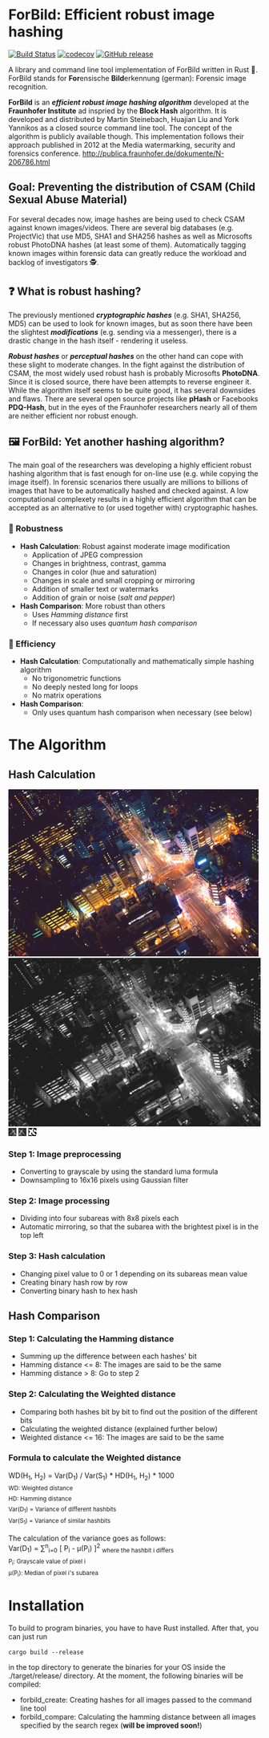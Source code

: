 # ForBild: Efficient robust image hashing
[![Build Status](https://app.travis-ci.com/TwoWaySix/forbild-hashing.svg?branch=main)](https://app.travis-ci.com/TwoWaySix/forbild-hashing)
[![codecov](https://codecov.io/gh/TwoWaySix/forbild-hashing/branch/main/graph/badge.svg?token=2MZCDM1QPQ)](https://codecov.io/gh/TwoWaySix/forbild-hashing)
[![GitHub release](https://img.shields.io/github/release/TwoWaySix/forbild-hashing.svg)](https://GitHub.com/TwoWaySix/forbild-hashing/releases/)

A library and command line tool implementation of ForBild written in Rust :crab:. ForBild stands for **For**ensische **Bild**erkennung (german): Forensic image recognition.

**ForBild** is an ***efficient robust image hashing algorithm*** developed at the **Fraunhofer Institute** ad inspried by the **Block Hash** algorithm. It is developed and distributed by Martin Steinebach, Huajian Liu and York Yannikos as a closed source command line tool. The concept of the algorithm is publicly available though.
This implementation follows their approach published in 2012 at the Media watermarking, security and forensics conference. 
http://publica.fraunhofer.de/dokumente/N-206786.html

## Goal: Preventing the distribution of CSAM (Child Sexual Abuse Material) 
For several decades now, image hashes are being used to check CSAM against known images/videos. There are several big databases (e.g. ProjectVic) that use MD5, SHA1 and SHA256 hashes as well as Microsofts robust PhotoDNA hashes (at least some of them). Automatically tagging known images within forensic data can greatly reduce the workload and backlog of investigators :detective:.

## :question: What is robust hashing?
The previously mentioned ***cryptographic hashes*** (e.g. SHA1, SHA256, MD5) can be used to look for known images, but as soon there have been the slightest ***modifications*** (e.g. sending via a messenger), there is a drastic change in the hash itself - rendering it useless. 

***Robust hashes*** or ***perceptual hashes*** on the other hand can cope with these slight to moderate changes. In the fight against the distribution of CSAM, the most widely used robust hash is probably Microsofts **PhotoDNA**. Since it is closed source, there have been attempts to reverse engineer it. While the algorithm itself seems to be quite good, it has several downsides and flaws. There are several open source projects like **pHash** or Facebooks **PDQ-Hash**, but in the eyes of the Fraunhofer researchers nearly all of them are neither efficient nor robust enough. 

## :framed_picture:	ForBild: Yet another hashing algorithm?
The main goal of the researchers was developing a highly efficient robust hashing algorithm that is fast enough for on-line use (e.g. while copying the image itself). In forensic scenarios there usually are millions to billions of images that have to be automatically hashed and checked against. A low computational complexety results in a highly efficient algorithm that can be accepted as an alternative to (or used together with) cryptographic hashes.

### :turtle: Robustness
* **Hash Calculation**: Robust against moderate image modification
  * Application of JPEG compression
  * Changes in brightness, contrast, gamma
  * Changes in color (hue and saturation)
  * Changes in scale and small cropping or mirroring 
  * Addition of smaller text or watermarks
  * Addition of grain or noise (*salt and pepper*)
* **Hash Comparison**: More robust than others 
  * Uses *Hamming distance* first
  * If necessary also uses *quantum hash comparison* 

### :racehorse: Efficiency
* **Hash Calculation**: Computationally and mathematically simple hashing algorithm 
  * No trigonometric functions
  * No deeply nested long for loops
  * No matrix operations
* **Hash Comparison**:
  * Only uses quantum hash comparison when necessary (see below) 

# The Algorithm

## Hash Calculation

<img src="./data/original/2015_Japan_Tokyo_Traffic.jpg">
<img src="./data/original/out/1.jpg">
<img src="./data/original/out/2.jpg">
<img src="./data/original/out/3.jpg">
<img src="./data/original/out/4.jpg">

### Step 1: Image preprocessing
- Converting to grayscale by using the standard luma formula
- Downsampling to 16x16 pixels using Gaussian filter

### Step 2: Image processing
- Dividing into four subareas with 8x8 pixels each
- Automatic mirroring, so that the subarea with the brightest pixel is in the top left

### Step 3: Hash calculation
- Changing pixel value to 0 or 1 depending on its subareas mean value
- Creating binary hash row by row
- Converting binary hash to hex hash

## Hash Comparison

### Step 1: Calculating the Hamming distance
- Summing up the difference between each hashes' bit
- Hamming distance <= 8: The images are said to be the same
- Hamming distance > 8: Go to step 2

### Step 2: Calculating the Weighted distance
- Comparing both hashes bit by bit to find out the position of the different bits
- Calculating the weighted distance (explained further below)
- Weighted distance <= 16: The images are said to be the same


### Formula to calculate the Weighted distance
WD(H<sub>1</sub>, H<sub>2</sub>) = Var(D<sub>1</sub>) / Var(S<sub>1</sub>) * HD(H<sub>1</sub>, H<sub>2</sub>) * 1000 <br>
<sub>
WD: Weighted distance<br>
HD: Hamming distance<br>
Var(D<sub>1</sub>) = Variance of different hashbits<br>
Var(S<sub>1</sub>) = Variance of similar hashbits<br>
</sub><br>
The calculation of the variance goes as follows:<br>
Var(D<sub>1</sub>) = &sum;<sup>n</sup><sub>i=0</sub> [ P<sub>i</sub> - µ(P<sub>i</sub>) ]<sup>2</sup> <sub>where the hashbit i differs</sub><br>
<sub>
P<sub>i</sub>: Grayscale value of pixel i <br>
µ(P<sub>i</sub>): Median of pixel i's subarea
</sub>


# Installation
To build to program binaries, you have to have Rust installed. After that, you can just run

    cargo build --release
    
in the top directory to generate the binaries for your OS inside the ./target/release/ directory.
At the moment, the following binaries will be compiled:
- forbild_create: Creating hashes for all images passed to the command line tool
- forbild_compare: Calculating the hamming distance between all images specified by the search regex (**will be improved soon!**)

